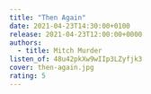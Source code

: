 ```yaml
---
title: "Then Again"
date: 2021-04-23T14:30:00+0100
release: 2021-04-23T12:00:00+0000
authors:
  - title: Mitch Murder
listen_of: 48u42pkXw9wIIp3LZyfjk3
cover: then-again.jpg
rating: 5
---
```

